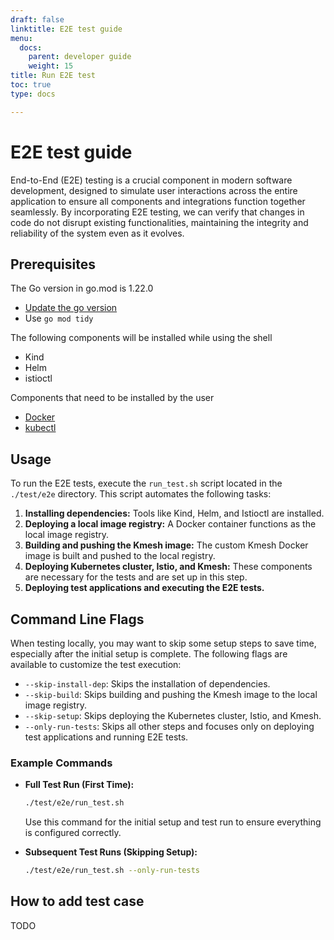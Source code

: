 ```yaml
---
draft: false
linktitle: E2E test guide
menu:
  docs:
    parent: developer guide
    weight: 15
title: Run E2E test
toc: true
type: docs

---
```

# E2E test guide

End-to-End (E2E) testing is a crucial component in modern software development, designed to simulate user interactions across the entire application to ensure all components and integrations function together seamlessly. By incorporating E2E testing, we can verify that changes in code do not disrupt existing functionalities, maintaining the integrity and reliability of the system even as it evolves. 

## Prerequisites

The Go version in go.mod is 1.22.0

- [Update the go version](https://go.dev/doc/install)
- Use `go mod tidy`

The following components will be installed while using the shell

- Kind
- Helm
- istioctl 

Components that need to be installed by the user

- [Docker](https://docs.docker.com/engine/install/)
- [kubectl](https://kubernetes.io/docs/tasks/tools/)

## Usage

To run the E2E tests, execute the `run_test.sh` script located in the `./test/e2e` directory. This script automates the following tasks:

1. **Installing dependencies:** Tools like Kind, Helm, and Istioctl are installed.
2. **Deploying a local image registry:** A Docker container functions as the local image registry.
3. **Building and pushing the Kmesh image:** The custom Kmesh Docker image is built and pushed to the local registry.
4. **Deploying Kubernetes cluster, Istio, and Kmesh:** These components are necessary for the tests and are set up in this step.
5. **Deploying test applications and executing the E2E tests.**

## Command Line Flags

When testing locally, you may want to skip some setup steps to save time, especially after the initial setup is complete. The following flags are available to customize the test execution:

- `--skip-install-dep`: Skips the installation of dependencies.
- `--skip-build`: Skips building and pushing the Kmesh image to the local image registry.
- `--skip-setup`: Skips deploying the Kubernetes cluster, Istio, and Kmesh.
- `--only-run-tests`: Skips all other steps and focuses only on deploying test applications and running E2E tests.

### **Example Commands**

- **Full Test Run (First Time):**

  ```bash
  ./test/e2e/run_test.sh
  ```

  Use this command for the initial setup and test run to ensure everything is configured correctly.

- **Subsequent Test Runs (Skipping Setup):**

  ```bash
  ./test/e2e/run_test.sh --only-run-tests
  ```

## How to add test case

TODO
